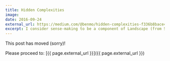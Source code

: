 ```yaml
---
title: Hidden Complexities
image: 
date: 2016-09-24
external_url: https://medium.com/@benmo/hidden-complexities-f336b8bace42
excerpt: I consider sense-making to be a component of Landscape (from Sun Tzu’s Five Factors)...
---
```


This post has moved (sorry)!

Please proceed to: [{{ page.external_url }}]({{ page.external_url }})